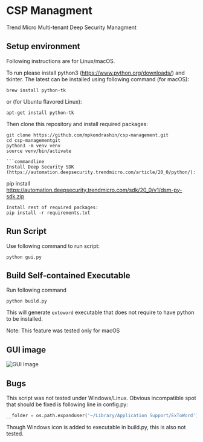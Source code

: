 # CSP Managment

Trend Micro Multi-tenant Deep Security Managment

## Setup environment

Following instructions are for Linux/macOS.

To run please install python3 (https://www.python.org/downloads/) and tkinter.
The latest can be installed using following command (for macOS):
```commandline
brew install python-tk
```
or (for Ubuntu flavored Linux):
```commandline
apt-get install python-tk 
```

Then clone this repository and install required packages:

```commandline
git clone https://github.com/mpkondrashin/csp-management.git
cd csp-managementgit 
python3 -m venv venv
source venv/bin/activate

```commandline
Install Deep Security SDK (https://automation.deepsecurity.trendmicro.com/article/20_0/python/):
```

pip install https://automation.deepsecurity.trendmicro.com/sdk/20_0/v1/dsm-py-sdk.zip

```commandline
Install rest of required packages:
pip install -r requirements.txt
```

## Run Script

Use following command to run script:
```commandline
python gui.py
```

## Build Self-contained Executable

Run following command
```commandline
python build.py
```
This will generate ```extoword``` executable that does not require to have python
to be installed.

Note: This feature was tested only for macOS

## GUI image

![GUI Image](gui.png "GUI image")

## Bugs

This script was not tested under Windows/Linux. Obvious incompatible spot that should be
fixed is following line in config.py:
```python
__folder = os.path.expanduser('~/Library/Application Support/ExToWord')
```
Though Windows icon is added to executable in build.py, this
 is also not tested.